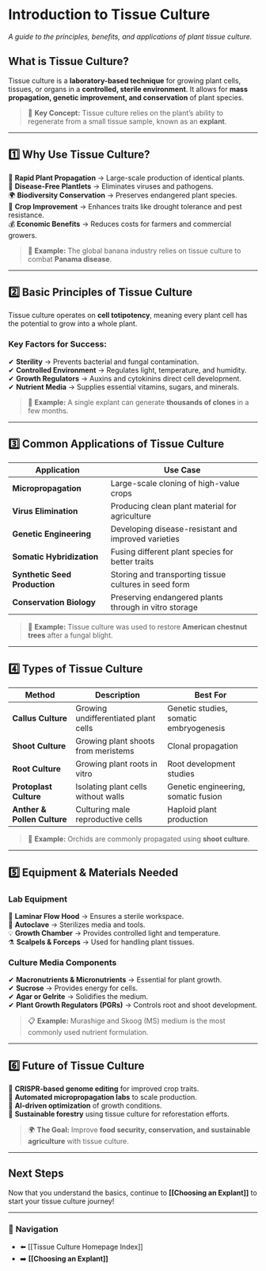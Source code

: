 # **Introduction to Tissue Culture**
_A guide to the principles, benefits, and applications of plant tissue culture._

## **What is Tissue Culture?**
Tissue culture is a **laboratory-based technique** for growing plant cells, tissues, or organs in a **controlled, sterile environment**. It allows for **mass propagation, genetic improvement, and conservation** of plant species.

> 🔬 **Key Concept:** Tissue culture relies on the plant’s ability to regenerate from a small tissue sample, known as an **explant**.

---

## **1️⃣ Why Use Tissue Culture?**
🌱 **Rapid Plant Propagation** → Large-scale production of identical plants.  
🦠 **Disease-Free Plantlets** → Eliminates viruses and pathogens.  
🌍 **Biodiversity Conservation** → Preserves endangered plant species.  
🌾 **Crop Improvement** → Enhances traits like drought tolerance and pest resistance.  
💰 **Economic Benefits** → Reduces costs for farmers and commercial growers.  

> 🚀 **Example:** The global banana industry relies on tissue culture to combat **Panama disease**.

---

## **2️⃣ Basic Principles of Tissue Culture**
Tissue culture operates on **cell totipotency**, meaning every plant cell has the potential to grow into a whole plant.

### **Key Factors for Success:**
✔ **Sterility** → Prevents bacterial and fungal contamination.  
✔ **Controlled Environment** → Regulates light, temperature, and humidity.  
✔ **Growth Regulators** → Auxins and cytokinins direct cell development.  
✔ **Nutrient Media** → Supplies essential vitamins, sugars, and minerals.  

> 🌿 **Example:** A single explant can generate **thousands of clones** in a few months.

---

## **3️⃣ Common Applications of Tissue Culture**
| **Application** | **Use Case** |
|---------------|------------|
| **Micropropagation** | Large-scale cloning of high-value crops |
| **Virus Elimination** | Producing clean plant material for agriculture |
| **Genetic Engineering** | Developing disease-resistant and improved varieties |
| **Somatic Hybridization** | Fusing different plant species for better traits |
| **Synthetic Seed Production** | Storing and transporting tissue cultures in seed form |
| **Conservation Biology** | Preserving endangered plants through in vitro storage |

> 🔬 **Example:** Tissue culture was used to restore **American chestnut trees** after a fungal blight.

---

## **4️⃣ Types of Tissue Culture**
| **Method** | **Description** | **Best For** |
|-----------|--------------|------------|
| **Callus Culture** | Growing undifferentiated plant cells | Genetic studies, somatic embryogenesis |
| **Shoot Culture** | Growing plant shoots from meristems | Clonal propagation |
| **Root Culture** | Growing plant roots in vitro | Root development studies |
| **Protoplast Culture** | Isolating plant cells without walls | Genetic engineering, somatic fusion |
| **Anther & Pollen Culture** | Culturing male reproductive cells | Haploid plant production |

> 🌱 **Example:** Orchids are commonly propagated using **shoot culture**.

---

## **5️⃣ Equipment & Materials Needed**
### **Lab Equipment**
🧪 **Laminar Flow Hood** → Ensures a sterile workspace.  
🔬 **Autoclave** → Sterilizes media and tools.  
💡 **Growth Chamber** → Provides controlled light and temperature.  
⚗️ **Scalpels & Forceps** → Used for handling plant tissues.

### **Culture Media Components**
✔ **Macronutrients & Micronutrients** → Essential for plant growth.  
✔ **Sucrose** → Provides energy for cells.  
✔ **Agar or Gelrite** → Solidifies the medium.  
✔ **Plant Growth Regulators (PGRs)** → Controls root and shoot development.

> 📋 **Example:** Murashige and Skoog (MS) medium is the most commonly used nutrient formulation.

---

## **6️⃣ Future of Tissue Culture**
🔹 **CRISPR-based genome editing** for improved crop traits.  
🔹 **Automated micropropagation labs** to scale production.  
🔹 **AI-driven optimization** of growth conditions.  
🔹 **Sustainable forestry** using tissue culture for reforestation efforts.  

> 🌍 **The Goal:** Improve **food security, conservation, and sustainable agriculture** with tissue culture.

---

## **Next Steps**
Now that you understand the basics, continue to **[[Choosing an Explant]]** to start your tissue culture journey!

---

### 🔗 **Navigation**
- ⬅️ [[Tissue Culture Homepage Index]]
- ➡️ **[[Choosing an Explant]]**
